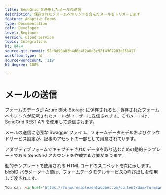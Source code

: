 ```yaml
---
title: SendGrid を使用したメールの送信
description: 保存されたフォームへのリンクを含んだメールをトリガーします
feature: Adaptive Forms
type: Documentation
role: Developer
level: Beginner
version: Cloud Service
topic: Integrations
kt: 8474
source-git-commit: 52c8d96a03b4d6e4f2a0a3c92f4307203e236417
workflow-type: ht
source-wordcount: '119'
ht-degree: 100%

---
```


# メールの送信

フォームのデータが Azure Blob Storage に保存されると、保存されたフォームへのリンクが記載されたメールがユーザーに送信されます。このメールは、SendGrid REST API を使用して送信されます。

メールの送信に必要な Swagger ファイル、フォームデータモデルおよびクラウドサービス設定が、記事のアセットの一部として用意されています。

アダプティブフォームでキャプチャされたデータを取り込むための動的テンプレートである SendGrid アカウントを作成する必要があります。


動的テンプレートで使用される HTML コードのスニペットを次に示します。blobID パラメーターの値は、フォームデータモデルサービスの呼び出しを使用して渡されます。

```html
You can  <a href='https://forms.enablementadobe.com/content/dam/formsanddocuments/azureportalstorage/creditcardapplication/jcr:content?wcmmode=disabled&ampguid={{blobID}}'>access your application here</a> and complete it.
```


